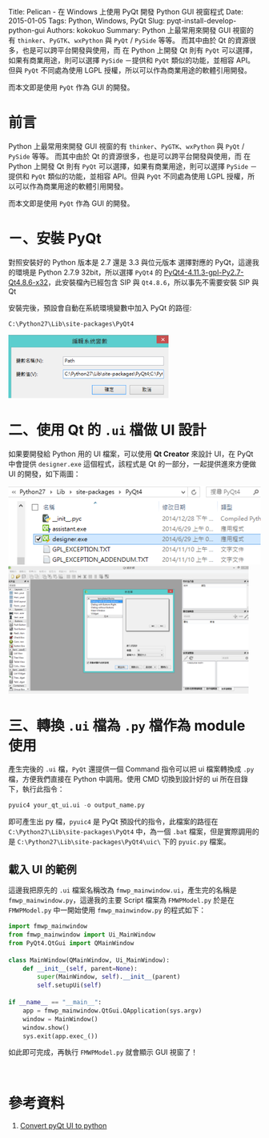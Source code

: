 Title: Pelican - 在 Windows 上使用 PyQt 開發 Python GUI 視窗程式
Date: 2015-01-05
Tags: Python, Windows, PyQt
Slug: pyqt-install-develop-python-gui
Authors: kokokuo
Summary: Python 上最常用來開發 GUI 視窗的有 `thinker`、`PyGTK`、`wxPython` 與 `PyQt` / `PySide` 等等。
而其中由於 Qt 的資源很多，也是可以跨平台開發與使用，而 在 Python 上開發 Qt 則有 `PyQt` 可以選擇，如果有商業用途，則可以選擇 `PySide` －提供和 `PyQt` 類似的功能，並相容 API。但與 `PyQt` 不同處為使用 LGPL 授權，所以可以作為商業用途的軟體引用開發。

而本文即是使用 `PyQt` 作為 GUI 的開發。

# 前言
Python 上最常用來開發 GUI 視窗的有 `thinker`、`PyGTK`、`wxPython` 與 `PyQt` / `PySide` 等等。
而其中由於 Qt 的資源很多，也是可以跨平台開發與使用，而 在 Python 上開發 Qt 則有 `PyQt` 可以選擇，如果有商業用途，則可以選擇 `PySide` －提供和 `PyQt` 類似的功能，並相容 API。但與 `PyQt` 不同處為使用 LGPL 授權，所以可以作為商業用途的軟體引用開發。

而本文即是使用 `PyQt` 作為 GUI 的開發。

# ㄧ、安裝 PyQt
對照安裝好的 Python 版本是 2.7 還是 3.3 與位元版本 選擇對應的 PyQt，這邊我的環境是 Python 2.7.9 32bit，所以選擇 `PyQt4` 的 [PyQt4-4.11.3-gpl-Py2.7-Qt4.8.6-x32](http://sourceforge.net/projects/pyqt/files/PyQt4/PyQt-4.11.3/PyQt4-4.11.3-gpl-Py2.7-Qt4.8.6-x32.exe/download)，此安裝檔內已經包含 SIP 與 `Qt4.8.6`，所以事先不需要安裝 SIP 與 Qt

安裝完後，預設會自動在系統環境變數中加入 PyQt 的路徑:

```bash
C:\Python27\Lib\site-packages\PyQt4
```

<img src="../images/20150105-pyqt-install-develop-python-gui/system-env-path.png" alt="system-env-path" width="320px"/>

<br/>

# 二、使用 Qt 的 `.ui` 檔做 UI 設計
如果要開發給 Python 用的 UI 檔案，可以使用 **Qt Creator** 來設計 UI，在 PyQt 中會提供 `designer.exe` 這個程式，該程式是 Qt 的一部分，一起提供進來方便做 UI 的開發，如下兩圖：

<img src="../images/20150105-pyqt-install-develop-python-gui/design-exe.png" alt="design-exe" width="ˇ240px"/>

<br/>

<img src="../images/20150105-pyqt-install-develop-python-gui/qt-designer-view.png" alt="qt-designer-view" width="480px"/>

<br/>

# 三、轉換 `.ui` 檔為 `.py` 檔作為 module 使用
產生完後的 `.ui` 檔，`PyQt` 還提供一個 Command 指令可以把 ui 檔案轉換成 `.py` 檔，方便我們直接在 Python 中調用。使用 CMD 切換到設計好的 ui 所在目錄下，執行此指令：

```python
pyuic4 your_qt_ui.ui -o output_name.py
```

即可產生出 py 檔，`pyuic4` 是 PyQt 預設代的指令，此檔案的路徑在 `C:\Python27\Lib\site-packages\PyQt4` 中，為一個 `.bat` 檔案，但是實際調用的是 `C:\Python27\Lib\site-packages\PyQt4\uic\` 下的 `pyuic.py` 檔案。

## 載入 UI 的範例
這邊我把原先的 `.ui` 檔案名稱改為 `fmwp_mainwindow.ui`，產生完的名稱是 `fmwp_mainwindow.py`，這邊我的主要 Script 檔案為 `FMWPModel.py`
於是在 `FMWPModel.py` 中一開始使用 `fmwp_mainwindow.py` 的程式如下：

```python
import fmwp_mainwindow
from fmwp_mainwindow import Ui_MainWindow
from PyQt4.QtGui import QMainWindow
 
class MainWindow(QMainWindow, Ui_MainWindow):
    def __init__(self, parent=None):
        super(MainWindow, self).__init__(parent)
        self.setupUi(self)
 
if __name__ == "__main__":
    app = fmwp_mainwindow.QtGui.QApplication(sys.argv)
    window = MainWindow()
    window.show()
    sys.exit(app.exec_())
```

如此即可完成，再執行 `FMWPModel.py` 就會顯示 GUI 視窗了！

<br/>

# 參考資料
1. [Convert pyQt UI to python](https://href.li/?http://stackoverflow.com/questions/18429452/convert-pyqt-ui-to-python)
